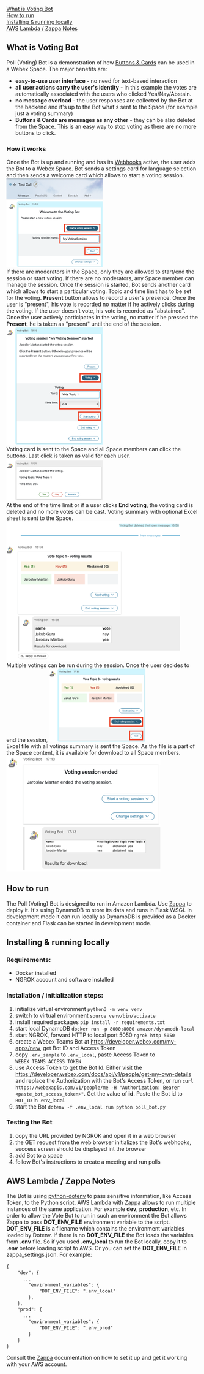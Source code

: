 [What is Voting Bot](#what-is-voting-bot)  
[How to run](#how-to-run)  
[Installing & running locally](#installing--running-locally)  
[AWS Lambda / Zappa Notes](#aws-lambda--zappa-notes)  
## What is Voting Bot
Poll (Voting) Bot is a demonstration of how [Buttons & Cards](https://developer.webex.com/docs/api/guides/cards) can be used
in a Webex Space. The major benefits are:
* **easy-to-use user interface** - no need for text-based interaction
* **all user actions carry the user's identity** - in this example the votes are automatically associated with the users
who clicked Yea/Nay/Abstain.
* **no message overload** - the user responses are collected by the Bot at the backend and it's up to the Bot what's sent
to the Space (for example just a voting summary)
* **Buttons & Cards are messages as any other** - they can be also deleted from the Space. This is an easy way to stop voting as
there are no more buttons to click.
### How it works
Once the Bot is up and running and has its [Webhooks](https://developer.webex.com/docs/api/guides/webhooks) active, the user
adds the Bot to a Webex Space. Bot sends a settings card for language selection and then sends a welcome card which allows
to start a voting session.  
<img src="./images/bot_invite_1.png" width="50%">  
If there are moderators in the Space, only they are allowed to start/end the session or start voting. If there are no moderators,
any Space member can manage the session. Once the session is started, Bot sends another card which allows to start
a particular voting. Topic and time limit has to be set for the voting. **Present** button allows to record a user's presence.
Once the user is "present", his vote is recorded no matter if he actively clicks during the voting. If the user doesn't vote,
his vote is recorded as "abstained". Once the user actively participates in the voting, no matter if he pressed the **Present**,
he is taken as "present" until the end of the session.  
<img src="./images/voting_start_1.png" width="50%">  
Voting card is sent to the Space and all Space members can click the buttons. Last click is taken as valid for each user.  
<img src="./images/voting_card_1.png" width="50%">  
At the end of the time limit or if a user clicks **End voting**, the voting card is deleted and no more votes can be cast. Voting
summary with optional Excel sheet is sent to the Space.  
<img src="./images/voting_end_1.png" width="90%">  
Multiple votings can be run during the session. Once the user decides to end the session,
<img src="./images/session_end_1.png" width="50%">  
Excel file with all votings summary is sent the Space. As the file is a part of the Space content, it is available for download
to all Space members.  
<img src="./images/session_end_2.png" width="80%">  

## How to run
The Poll (Voting) Bot is designed to run in Amazon Lambda. Use [Zappa](https://github.com/Miserlou/Zappa) to deploy it. It's using DynamoDB to store its data and runs in Flask WSGI. In development mode it can run locally as DynamoDB is provided as a Docker container and Flask can be started in development mode.

## Installing & running locally
### Requirements:
* Docker installed
* NGROK account and software installed

### Installation / initialization steps:
1. initialize virtual environment `python3 -m venv venv`
2. switch to virtual environment `source venv/bin/activate`
3. install required packages `pip install -r requirements.txt`
4. start local DynamoDB `docker run -p 8000:8000 amazon/dynamodb-local`
5. start NGROK, forward HTTP to local port 5050 `ngrok http 5050`
6. create a Webex Teams Bot at https://developer.webex.com/my-apps/new, get Bot ID and Access Token
7. copy `.env_sample` to `.env_local`, paste Access Token to `WEBEX_TEAMS_ACCESS_TOKEN`
8. use Access Token to get the Bot Id. Either visit the https://developer.webex.com/docs/api/v1/people/get-my-own-details
and replace the Authorization with the Bot's Access Token, or run `curl https://webexapis.com/v1/people/me -H "Authorization: Bearer <paste_bot_access_token>"`. Get the value of **id**. Paste the Bot id to `BOT_ID` in .env_local.
9. start the Bot `dotenv -f .env_local run python poll_bot.py`

### Testing the Bot
1. copy the URL provided by NGROK and open it in a web browser
2. the GET request from the web browser initializes the Bot's webhooks, success screen should be displayed int the browser
3. add Bot to a space
4. follow Bot's instructions to create a meeting and run polls

## AWS Lambda / Zappa Notes
The Bot is using [python-dotenv](https://pypi.org/project/python-dotenv/) to pass sensitive information,
like Access Token, to the Python script. AWS Lambda with [Zappa](https://github.com/Miserlou/Zappa) allows to run multiple 
instances of the same application. For example **dev**, **production**, etc. In order to allow the Vote Bot to run in such an environment the Bot allows Zappa to pass **DOT_ENV_FILE** environment variable to the script. **DOT_ENV_FILE** is a filename which contains the environment variables loaded by Dotenv. If there is no **DOT_ENV_FILE** the Bot loads the variables from **.env** file.
So if you used **.env_local** to run the Bot locally, copy it to **.env** before loading script to AWS. Or you can set the **DOT_ENV_FILE** in zappa_settings.json. For example:
```
{
    "dev": {
      ...
        "environment_variables": {
            "DOT_ENV_FILE": ".env_local"
        },
    },
    "prod": {
      ...
        "environment_variables": {
            "DOT_ENV_FILE": ".env_prod"
        }
    }
}
```
Consult the [Zappa](https://github.com/Miserlou/Zappa) documentation on how to set it up and get it working
with your AWS account.
